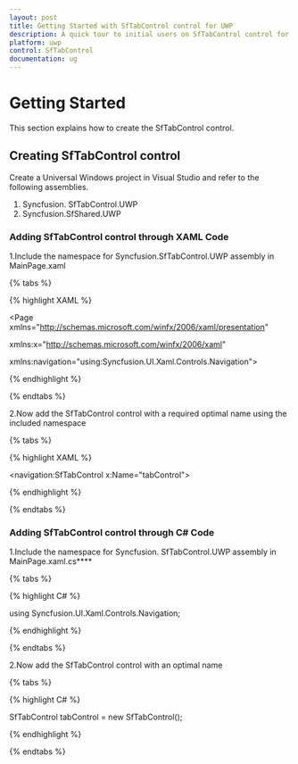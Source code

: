 ```yaml
---
layout: post
title: Getting Started with SfTabControl control for UWP
description: A quick tour to initial users on SfTabControl control for UWP
platform: uwp
control: SfTabControl
documentation: ug
---
```


# Getting Started

This section explains how to create the SfTabControl control.

## Creating SfTabControl control

Create a Universal Windows project in Visual Studio and refer to the following assemblies.

1. Syncfusion. SfTabControl.UWP
2. Syncfusion.SfShared.UWP

### Adding SfTabControl control through XAML Code


1.Include the namespace for Syncfusion.SfTabControl.UWP assembly in MainPage.xaml

{% tabs %}

{% highlight XAML %}

<Page xmlns="http://schemas.microsoft.com/winfx/2006/xaml/presentation"

xmlns:x="http://schemas.microsoft.com/winfx/2006/xaml"

xmlns:navigation="using:Syncfusion.UI.Xaml.Controls.Navigation">

{% endhighlight %}


{% endtabs %}


2.Now add the SfTabControl control with a required optimal name using the included namespace


{% tabs %}

{% highlight XAML %}

<navigation:SfTabControl x:Name="tabControl">

{% endhighlight %}


{% endtabs %}


### Adding SfTabControl control through C# Code

1.Include the namespace for Syncfusion. SfTabControl.UWP assembly in MainPage.xaml.cs****

{% tabs %}

{% highlight C# %}

using Syncfusion.UI.Xaml.Controls.Navigation;

{% endhighlight %}

{% endtabs %}

2.Now add the SfTabControl control with an optimal name 

{% tabs %}

{% highlight C# %}

SfTabControl tabControl = new SfTabControl();

{% endhighlight %}

{% endtabs %}


